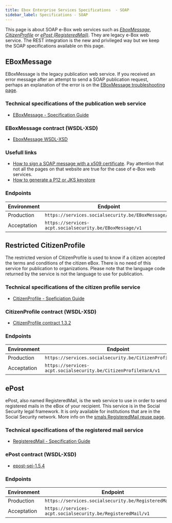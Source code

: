 ```yaml
---
title: Ebox Enterprise Services Specifications  - SOAP
sidebar_label: Specifications - SOAP
---
```


This page is about SOAP e-Box web services such as *[EboxMessage](#eboxmessage)*, *[CitizenProfile](#citizenprofile)* or *[ePost (RegisteredMail)](#epost)*.
They are legacy e-Box web service.
The REST integration is the new and privileged way but we keep the SOAP specifications available on this page.

## EBoxMessage
EBoxMessage is the legacy publication web service.
If you received an error message after an attempt to send a SOAP publication request, perhaps an explanation of the error is on the [EBoxMessage troubleshooting page](../ds/troubleshooting_SOAP.md).

### Technical specifications of the publication web service
- [EBoxMessage - Specification Guide](/openapi/SOAP/EBoxMessage_SpecificationGuide.pdf)

### EBoxMessage contract (WSDL-XSD)
- [EboxMessage WSDL-XSD](/openapi/SOAP/EboxMessage_WSDL-XSD.zip)

### Usefull links
- [How to sign a SOAP message with a x509 certificate](https://www.socialsecurity.be/site_fr/general/helpcentre/soa/security_ws_x509.htm).
Pay attention that not all the pages on that website are true for the case of e-Box web services.
- [How to generate a P12 or JKS keystore](https://www.socialsecurity.be/site_fr/general/helpcentre/soa/developer_create_keystore.htm)

### Endpoints
| Environment | Endpoint |
|-------------|----------|
| Production  | ``https://services.socialsecurity.be/EBoxMessage/v1`` |
| Acceptation | ``https://services-acpt.socialsecurity.be/EBoxMessage/v1`` |


## Restricted CitizenProfile
The restricted version of CitizenProfile is used to know if a citizen accepted the terms and conditions of the citizen eBox.
There is no need of this service for publication to organizations.
Please note that the language code returned by the service is not the language to use for publication.

### Technical specifications of the citizen profile service
- [CitizenProfile - Speficiation Guide](https://www.ksz-bcss.fgov.be/sites/default/files/assets/services_et_support/specification_guide_ws_citizenprofile.pdf)

### CitizenProfile contract (WSDL-XSD)
- [CitizenProfile contract 1.3.2](/openapi/SOAP/serviceclient-citizenprofile-1.3.2-contract.zip)

### Endpoints
| Environment | Endpoint |
|-------------|----------|
| Production  | ``https://services.socialsecurity.be/CitizenProfileVarA/v1`` |
| Acceptation | ``https://services-acpt.socialsecurity.be/CitizenProfileVarA/v1`` |


## ePost
ePost, also named RegisteredMail, is the web service to use in order to send registered mails in the eBox of your recipient.
This service is in the Social Security legal framework. It is only available for institutions that are in the Social Security network.
More info on the [smals RegisteredMail reuse page](https://reuse.smals.be/fr/service/registeredmail).

### Technical specifications of the registered mail service
- [RegisteredMail - Specification Guide](/openapi/SOAP/RegisteredMail_WS_Specif_Guide.pdf)

### ePost contract (WSDL-XSD)
- [epost-sei-1.5.4](/openapi/SOAP/epost-sei-1.5.4.jar)

### Endpoints
| Environment | Endpoint |
|-------------|----------|
| Production  | ``https://services.socialsecurity.be/RegisteredMail/v1`` |
| Acceptation | ``https://services-acpt.socialsecurity.be/RegisteredMail/v1`` |